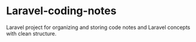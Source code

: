 # Laravel-coding-notes
Laravel project for organizing and storing code notes and Laravel concepts with clean structure.
